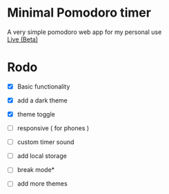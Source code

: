 # Minimal Pomodoro timer
A very simple pomodoro web app for my personal use <br>
<a href="https://siduck76.github.io/pomodoro/">Live (Beta)</a>
<br>
 
# Rodo 
- [X] Basic functionality 
- [X] add a dark theme
- [X] theme toggle 
- [ ] responsive ( for phones )
- [ ] custom timer sound
- [ ] add local storage 
- [ ] break mode*
- [ ] add more themes

